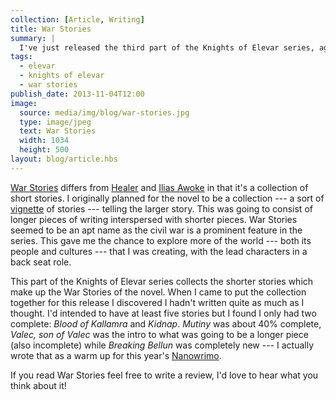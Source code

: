 ```yaml
---
collection: [Article, Writing]
title: War Stories
summary: |
  I've just released the third part of the Knights of Elevar series, again, through Amazon's Kindle Direct Publishing platform.
tags:
  - elevar
  - knights of elevar
  - war stories
publish_date: 2013-11-04T12:00
image:
  source: media/img/blog/war-stories.jpg
  type: image/jpeg
  text: War Stories
  width: 1034
  height: 500
layout: blog/article.hbs
---
```


[War Stories][war] differs from [Healer][healer] and [Ilias Awoke][ilias] in that it's a collection of short stories. I originally planned for the novel to be a collection --- a sort of [vignette][vig] of stories --- telling the larger story. This was going to consist of longer pieces of writing interspersed with shorter pieces. War Stories seemed to be an apt name as the civil war is a prominent feature in the series. This gave me the chance to explore more of the world --- both its people and cultures --- that I was creating, with the lead characters in a back seat role.

This part of the Knights of Elevar series collects the shorter stories which make up the War Stories of the novel. When I came to put the collection together for this release I discovered I hadn't written quite as much as I thought. I'd intended to have at least five stories but I found I only had two complete: *Blood of Kallamra* and *Kidnap*. *Mutiny* was about 40% complete, *Valec, son of Valec* was the intro to what was going to be a longer piece (also incomplete) while *Breaking Bellun* was completely new --- I actually wrote that as a warm up for this year's [Nanowrimo][nano].

If you read War Stories feel free to write a review, I'd love to hear what you think about it!

[war]: http://www.amazon.co.uk/Stories-Knights-Elevar-Stoo-Goff-ebook/dp/B00GFA0JYQ/
[vig]: http://en.wikipedia.org/wiki/Vignette_(literature)
[healer]: http://www.amazon.co.uk/Healer-Knights-Elevar-Stoo-Goff-ebook/dp/B00G1QI2HU/
[ilias]: http://www.amazon.co.uk/Ilias-Awoke-Knights-Elevar-ebook/dp/B00FO7MGD8/
[nano]: http://nanowrimo.org/
